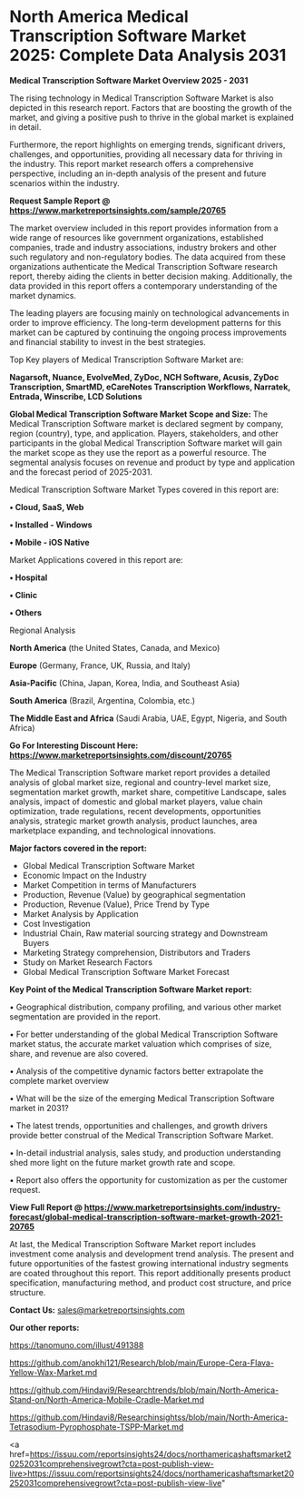 # North America Medical Transcription Software Market 2025: Complete Data Analysis 2031

<Strong> Medical Transcription Software Market Overview 2025 - 2031</strong>

The rising technology in Medical Transcription Software Market is also depicted in this research report. Factors that are boosting the growth of the market, and giving a positive push to thrive in the global market is explained in detail.

Furthermore, the report highlights on emerging trends, significant drivers, challenges, and opportunities, providing all necessary data for thriving in the industry. This report market research offers a comprehensive perspective, including an in-depth analysis of the present and future scenarios within the industry.

<strong>Request Sample Report @ <a href=https://www.marketreportsinsights.com/sample/20765>https://www.marketreportsinsights.com/sample/20765</a></strong>

The market overview included in this report provides information from a wide range of resources like government organizations, established companies, trade and industry associations, industry brokers and other such regulatory and non-regulatory bodies. The data acquired from these organizations authenticate the Medical Transcription Software research report, thereby aiding the clients in better decision making. Additionally, the data provided in this report offers a contemporary understanding of the market dynamics.

The leading players are focusing mainly on technological advancements in order to improve efficiency. The long-term development patterns for this market can be captured by continuing the ongoing process improvements and financial stability to invest in the best strategies.

Top Key players of Medical Transcription Software Market are:

<strong>Nagarsoft, Nuance, EvolveMed, ZyDoc, NCH Software, Acusis, ZyDoc Transcription, SmartMD, eCareNotes Transcription Workflows, Narratek, Entrada, Winscribe, LCD Solutions</strong>

<strong><b>Global Medical Transcription Software Market Scope and Size:</b></strong>
The Medical Transcription Software market is declared segment by company, region (country), type, and application. Players, stakeholders, and other participants in the global Medical Transcription Software market will gain the market scope as they use the report as a powerful resource. The segmental analysis focuses on revenue and product by type and application and the forecast period of 2025-2031.

Medical Transcription Software Market Types covered in this report are:

<strong>• Cloud, SaaS, Web

• Installed - Windows

• Mobile - iOS Native</strong>

Market Applications covered in this report are:

<strong>• Hospital

• Clinic

• Others</strong> 

Regional Analysis

<strong>North America</strong> (the United States, Canada, and Mexico)

<strong>Europe</strong> (Germany, France, UK, Russia, and Italy)

<strong>Asia-Pacific</strong> (China, Japan, Korea, India, and Southeast Asia)

<strong>South America</strong> (Brazil, Argentina, Colombia, etc.)

<strong>The Middle East and Africa</strong> (Saudi Arabia, UAE, Egypt, Nigeria, and South Africa)

<strong>Go For Interesting Discount Here: <a href=https://www.marketreportsinsights.com/discount/20765>https://www.marketreportsinsights.com/discount/20765</a></strong>

The Medical Transcription Software market report provides a detailed analysis of global market size, regional and country-level market size, segmentation market growth, market share, competitive Landscape, sales analysis, impact of domestic and global market players, value chain optimization, trade regulations, recent developments, opportunities analysis, strategic market growth analysis, product launches, area marketplace expanding, and technological innovations.

<strong><b>Major factors covered in the report:</b></strong>
<ul>
  <li>Global Medical Transcription Software Market </li>
  <li>Economic Impact on the Industry</li>
  <li>Market Competition in terms of Manufacturers</li>
  <li>Production, Revenue (Value) by geographical segmentation</li>
  <li>Production, Revenue (Value), Price Trend by Type</li>
  <li>Market Analysis by Application</li>
  <li>Cost Investigation</li>
  <li>Industrial Chain, Raw material sourcing strategy and Downstream Buyers</li>
  <li>Marketing Strategy comprehension, Distributors and Traders</li>
  <li>Study on Market Research Factors</li>
  <li>Global Medical Transcription Software Market Forecast</li>
</ul>

<strong><b>Key Point of the Medical Transcription Software Market report:</b></strong>

• Geographical distribution, company profiling, and various other market segmentation are provided in the report.

• For better understanding of the global Medical Transcription Software market status, the accurate market valuation which comprises of size, share, and revenue are also covered.

• Analysis of the competitive dynamic factors better extrapolate the complete market overview

• What will be the size of the emerging Medical Transcription Software market in 2031?

• The latest trends, opportunities and challenges, and growth drivers provide better construal of the Medical Transcription Software Market.

• In-detail industrial analysis, sales study, and production understanding shed more light on the future market growth rate and scope.

• Report also offers the opportunity for customization as per the customer request.

<strong><b>View Full Report @ <a href=https://www.marketreportsinsights.com/industry-forecast/global-medical-transcription-software-market-growth-2021-20765>https://www.marketreportsinsights.com/industry-forecast/global-medical-transcription-software-market-growth-2021-20765</a></b></strong>


At last, the Medical Transcription Software Market report includes investment come analysis and development trend analysis. The present and future opportunities of the fastest growing international industry segments are coated throughout this report. This report additionally presents product specification, manufacturing method, and product cost structure, and price structure.

<strong>Contact Us:</strong>
sales@marketreportsinsights.com

<strong>Our other reports:</strong>

<a href=https://tanomuno.com/illust/491388>https://tanomuno.com/illust/491388</a>

<a href=https://github.com/anokhi121/Research/blob/main/Europe-Cera-Flava-Yellow-Wax-Market.md>https://github.com/anokhi121/Research/blob/main/Europe-Cera-Flava-Yellow-Wax-Market.md</a>

<a href=https://github.com/Hindavi9/Researchtrends/blob/main/North-America-Stand-on/North-America-Mobile-Cradle-Market.md>https://github.com/Hindavi9/Researchtrends/blob/main/North-America-Stand-on/North-America-Mobile-Cradle-Market.md</a>

<a href=https://github.com/Hindavi8/Researchinsightss/blob/main/North-America-Tetrasodium-Pyrophosphate-TSPP-Market.md>https://github.com/Hindavi8/Researchinsightss/blob/main/North-America-Tetrasodium-Pyrophosphate-TSPP-Market.md</a>

<a href=https://issuu.com/reportsinsights24/docs/northamericashaftsmarket20252031comprehensivegrowt?cta=post-publish-view-live>https://issuu.com/reportsinsights24/docs/northamericashaftsmarket20252031comprehensivegrowt?cta=post-publish-view-live</a>"
